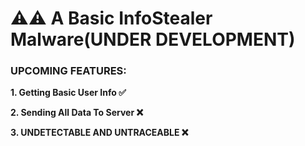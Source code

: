 # ⚠️⚠️ A Basic InfoStealer Malware(UNDER DEVELOPMENT)

### UPCOMING FEATURES:
**1. Getting Basic User Info  ✅**  

**2. Sending All Data To Server  ❌**

**3. UNDETECTABLE AND UNTRACEABLE  ❌**
